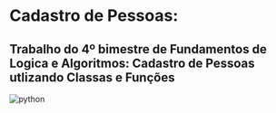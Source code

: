# Cadastro de Pessoas: 
## Trabalho do 4º bimestre de Fundamentos de Logica e Algoritmos: Cadastro de Pessoas utlizando Classas e Funções

![python](https://user-images.githubusercontent.com/54729517/69451212-93ad5d80-0d3d-11ea-9737-9974de5989b3.png)
 
